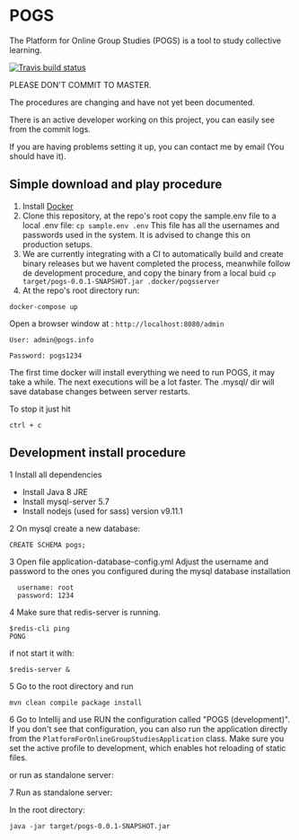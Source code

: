 
# POGS
The Platform for Online Group Studies (POGS) is a tool to study collective learning.

[![Travis build status](https://img.shields.io/travis/CCI-MIT/XCoLab.svg)](https://travis-ci.org/CCI-MIT/XCoLab)

PLEASE DON'T COMMIT TO MASTER.

The procedures are changing and have not yet been documented.

There is an active developer working on this project, you can easily see from the commit logs. 

If you are having problems setting it up, you can contact me by email (You should have it).


## Simple download and play procedure

1. Install [Docker](https://docs.docker.com/get-docker/)
2. Clone this repository, at the repo's root copy the sample.env file to a local .env file:
```cp sample.env .env``` 
 This file has all the usernames and passwords used in the system. It is advised to change this on production setups.
3. We are currently integrating with a CI to automatically build and create binary releases but we havent completed the process, meanwhile follow de development procedure, and copy the binary from a local buid ```cp target/pogs-0.0.1-SNAPSHOT.jar .docker/pogsserver```
4. At the repo's root directory run:

```
docker-compose up
```


Open a browser window at :
```http://localhost:8080/admin```
```
User: admin@pogs.info

Password: pogs1234
```
The first time docker will install everything we need to run POGS, it may take a while.
The next executions will be a lot faster. The .mysql/ dir will save database changes between server restarts.

To stop it just hit
```
ctrl + c
```

## Development install procedure

1 Install all dependencies
 
 - Install Java 8 JRE
 - Install mysql-server 5.7
 - Install nodejs (used for sass) version v9.11.1
 
2 On mysql create a new database:

```
CREATE SCHEMA pogs;
```

3 Open file application-database-config.yml
Adjust the username and password to the ones you configured during the mysql database installation
 
```
  username: root
  password: 1234
```
4 Make sure that redis-server is running.
```
$redis-cli ping
PONG
```
if not start it with:
```
$redis-server & 
```

5 Go to the root directory and run

```
mvn clean compile package install 
```

6 Go to Intellij and use RUN the configuration called "POGS (development)". If you don't see that configuration, you can also run the application directly from the `PlatformForOnlineGroupStudiesApplication` class. Make sure you set the active profile to development, which enables hot reloading of static files.

or run as standalone server:

7 Run as standalone server:

In the root directory:
```
java -jar target/pogs-0.0.1-SNAPSHOT.jar
```

